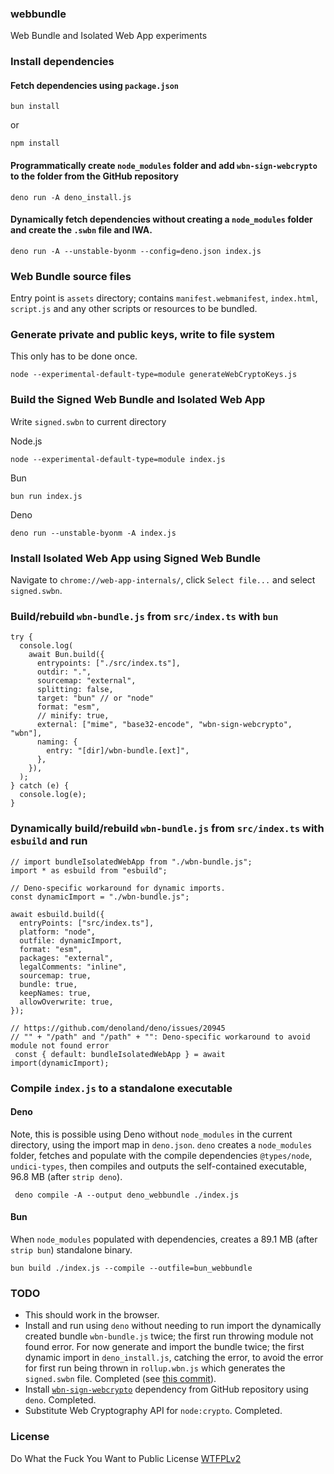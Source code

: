 ### webbundle
Web Bundle and Isolated Web App experiments

### Install dependencies

#### Fetch dependencies using `package.json`

```
bun install
```

or 

```
npm install
```

#### Programmatically create `node_modules` folder and add `wbn-sign-webcrypto` to the folder from the GitHub repository

```
deno run -A deno_install.js
```

#### Dynamically fetch dependencies without creating a `node_modules` folder and create the `.swbn` file and IWA.

```
deno run -A --unstable-byonm --config=deno.json index.js
```

### Web Bundle source files

Entry point is `assets` directory; contains `manifest.webmanifest`, `index.html`, `script.js` and any other scripts or resources to be bundled. 

### Generate private and public keys, write to file system 

This only has to be done once.

```
node --experimental-default-type=module generateWebCryptoKeys.js
```

### Build the Signed Web Bundle and Isolated Web App

Write `signed.swbn` to current directory

Node.js 
```
node --experimental-default-type=module index.js
```

Bun
```
bun run index.js
```

Deno
```
deno run --unstable-byonm -A index.js
```

### Install Isolated Web App using Signed Web Bundle

Navigate to `chrome://web-app-internals/`, click `Select file...` and select `signed.swbn`.

### Build/rebuild `wbn-bundle.js` from `src/index.ts` with `bun`

```
try {
  console.log(
    await Bun.build({
      entrypoints: ["./src/index.ts"],
      outdir: ".",
      sourcemap: "external",
      splitting: false,
      target: "bun" // or "node"
      format: "esm",
      // minify: true,
      external: ["mime", "base32-encode", "wbn-sign-webcrypto", "wbn"],
      naming: {
        entry: "[dir]/wbn-bundle.[ext]",
      },
    }),
  );
} catch (e) {
  console.log(e);
}
```

### Dynamically build/rebuild `wbn-bundle.js` from `src/index.ts` with `esbuild` and run

```
// import bundleIsolatedWebApp from "./wbn-bundle.js";
import * as esbuild from "esbuild";

// Deno-specific workaround for dynamic imports. 
const dynamicImport = "./wbn-bundle.js";

await esbuild.build({
  entryPoints: ["src/index.ts"],
  platform: "node",
  outfile: dynamicImport,
  format: "esm",
  packages: "external",
  legalComments: "inline",
  sourcemap: true,
  bundle: true,
  keepNames: true,
  allowOverwrite: true,
});

// https://github.com/denoland/deno/issues/20945
// "" + "/path" and "/path" + "": Deno-specific workaround to avoid module not found error
 const { default: bundleIsolatedWebApp } = await import(dynamicImport);
```

### Compile `index.js` to a standalone executable

#### Deno 
Note, this is possible using Deno without `node_modules` in the current directory, using the import map in `deno.json`. `deno` creates a `node_modules` folder, fetches and populate with the compile dependencies `@types/node`, `undici-types`, then compiles and outputs the self-contained executable, 96.8 MB (after `strip deno`).

```
 deno compile -A --output deno_webbundle ./index.js

```
#### Bun

When `node_modules` populated with dependencies, creates a 89.1 MB (after `strip bun`) standalone binary.

```
bun build ./index.js --compile --outfile=bun_webbundle

```


### TODO

- This should work in the browser.
- Install and run using `deno` without needing to run import the dynamically created bundle `wbn-bundle.js` twice; the first run throwing module not found error. For now generate and import the bundle twice; the first dynamic import in `deno_install.js`, catching the error, to avoid the error for first run being thrown in `rollup.wbn.js` which generates the `signed.swbn` file. Completed (see [this commit](https://github.com/guest271314/webbundle/commit/1623ecb09d12464234f2b17d888e66f652acdb07)).
- Install [`wbn-sign-webcrypto`](https://github.com/guest271314/wbn-sign-webcrypto) dependency from GitHub repository using `deno`. Completed.
- Substitute Web Cryptography API for `node:crypto`. Completed.


### License
Do What the Fuck You Want to Public License [WTFPLv2](http://www.wtfpl.net/about/)
